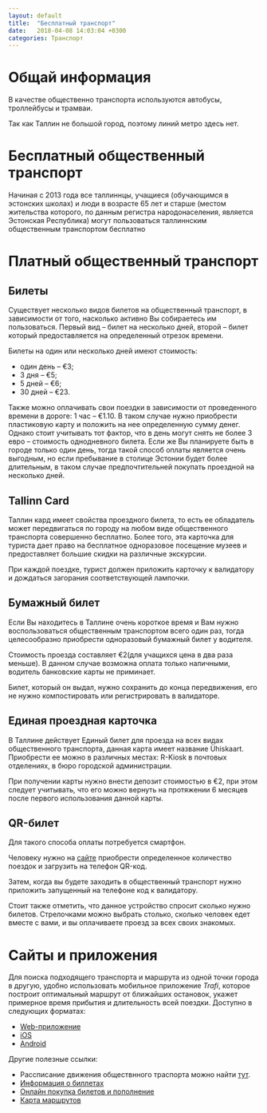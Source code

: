 ```yaml
---
layout: default
title:  "Бесплатный транспорт"
date:   2018-04-08 14:03:04 +0300
categories: Транспорт
---
```


# Общай информация

В качестве общественно транспорта используются автобусы, троллейбусы и трамваи.

Так как Таллин не большой город, поэтому линий метро здесь нет.

# Бесплатный общественный транспорт

Начиная с 2013 года все таллиннцы, учащиеся (обучающимся в эстонских школах) и люди в возрасте 65 лет и старше (местом жительства которого, по данным регистра народонаселения, является Эстонская Республика) могут пользоваться таллиннским общественным транспортом бесплатно

# Платный общественный транспорт

## Билеты

Существует несколько видов билетов на общественный транспорт, в зависимости от того, насколько активно Вы собираетесь им пользоваться. Первый вид – билет на несколько дней, второй – билет который предоставляется на определенный отрезок времени.

Билеты на один или несколько дней имеют стоимость:

* один день – €3;
* 3 дня – €5;
* 5 дней – €6;
* 30 дней – €23.

Также можно оплачивать свои поездки в зависимости от проведенного времени в дороге: 1 час – €1.10. 
В таком случае нужно приобрести пластиковую карту и положить на нее определенную сумму денег. 
Однако стоит учитывать тот фактор, что в день могут снять не более 3 евро – стоимость однодневного билета. 
Если же Вы планируете быть в городе только один день, тогда такой способ оплаты является очень выгодным, но если пребывание в столице Эстонии будет более длительным, в таком случае предпочтительней покупать проездной на несколько дней.

## Tallinn Card

Таллин кард имеет свойства проездного билета, то есть ее обладатель может передвигаться по городу на любом виде общественного транспорта совершенно бесплатно. 
Более того, эта карточка для туриста дает право на бесплатное одноразовое посещение музеев и предоставляет большие скидки на различные экскурсии. 

При каждой поездке, турист должен приложить карточку к валидатору и дождаться загорания соответствующей лампочки.

## Бумажный билет

Если Вы находитесь в Таллине очень короткое время и Вам нужно воспользоваться общественным транспортом всего один раз, тогда целесообразно приобрести одноразовый бумажный билет у водителя.

Стоимость проезда составляет €2(для учащихся цена в два раза меньше). В данном случае возможна оплата только наличными, водитель банковские карты не приминает. 

Билет, который он выдал, нужно сохранить до конца передвижения, его не нужно компостировать или регистрировать в валидаторе.

## Единая проездная карточка

В Таллине действует Единый билет для проезда на всех видах общественного транспорта, данная карта имеет название Ühiskaart. Приобрести ее можно в различных местах: R-Kiosk в почтовых отделениях, в бюро городской администрации.

При получении карты нужно внести депозит стоимостью в €2, при этом следует учитывать, что его можно вернуть на протяжении 6 месяцев после первого использования данной карты.

## QR-билет

Для такого способа оплаты потребуется смартфон.

Человеку нужно на [сайте]( http://tallinn.pilet.ee) приобрести определенное количество поездок и загрузить на телефон QR-код.

Затем, когда вы будете заходить в общественный транспорт нужно приложить запущенный на телефоне код к валидатору. 

Стоит также отметить, что данное устройство спросит сколько нужно билетов. 
Стрелочками можно выбрать столько, сколько человек едет вместе с вами, и вы оплачиваете проезд за всех своих знакомых.

# Сайты и приложения

Для поиска подходящего транспорта и маршрута из одной точки города в другую, удобно использовать мобильное приложение *Trafi*, которое построит оптимальный маршрут от ближайших остановок, укажет примерное время прибытия и длительность всей поездки. Доступно в следующих форматах:

* [Web-приложение](https://www.trafi.com/)
* [iOS](https://itunes.apple.com/us/app/trafi/id791973944?mt=8)
* [Android](https://play.google.com/store/apps/details?id=com.trafi.android.tr)

Другие полезные ссылки:

* Рассписание движения обществнного траспорта можно найти [тут](https://transport.tallinn.ee/#tallinna-linn/ru).
* [Информация о биллетах](https://www.tallinn.ee/rus/pilet/)
* [Онлайн покупка билетов и пополнение](https://tallinn.pilet.ee/buy)
* [Карта маршрутов](https://www.visittallinn.ee/static/files/058/2017_transportation_map_rus.jpg)